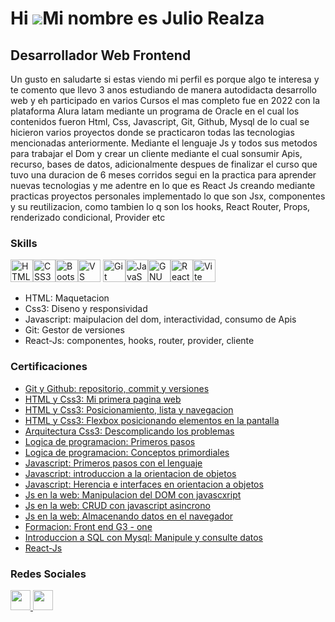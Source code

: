 Hi ![](https://user-images.githubusercontent.com/18350557/176309783-0785949b-9127-417c-8b55-ab5a4333674e.gif)Mi nombre es Julio Realza
====================================================================================================================================

Desarrollador Web Frontend
--------------------------

Un gusto en saludarte si estas viendo mi perfil es porque algo te interesa y te comento que llevo 3 anos estudiando de manera autodidacta desarrollo web y eh participado en varios Cursos el mas completo fue en 2022 con la plataforma Alura latam mediante un programa de Oracle en el cual los contenidos fueron Html, Css, Javascript, Git, Github, Mysql de lo cual se hicieron varios proyectos donde se practicaron todas las tecnologias mencionadas anteriormente. Mediante el lenguaje Js y todos sus metodos para trabajar el Dom y crear un cliente mediante el cual sonsumir Apis, recurso, bases de datos, adicionalmente despues de finalizar el curso que tuvo una duracion de 6 meses corridos segui en la practica para aprender nuevas tecnologias y me adentre en lo que es React Js creando mediante practicas proyectos personales implementado lo que son Jsx, componentes y su reutilizacion, como tambien lo q son los hooks, React Router, Props, renderizado condicional, Provider etc


### Skills

<p align="left">
<a href="https://developer.mozilla.org/en-US/docs/Glossary/HTML5" target="_blank" rel="noreferrer"><img src="https://raw.githubusercontent.com/danielcranney/readme-generator/main/public/icons/skills/html5-colored.svg" width="36" height="36" alt="HTML5" /></a><a href="https://www.w3.org/TR/CSS/#css" target="_blank" rel="noreferrer"><img src="https://raw.githubusercontent.com/danielcranney/readme-generator/main/public/icons/skills/css3-colored.svg" width="36" height="36" alt="CSS3" /></a><a href="https://getbootstrap.com/" target="_blank" rel="noreferrer"><img src="https://raw.githubusercontent.com/danielcranney/readme-generator/main/public/icons/skills/bootstrap-colored.svg" width="36" height="36" alt="Bootstrap" /></a><a href="https://code.visualstudio.com/" target="_blank" rel="noreferrer"><img src="https://raw.githubusercontent.com/danielcranney/readme-generator/main/public/icons/skills/visualstudiocode.svg" width="36" height="36" alt="VS Code" /></a>
<a href="https://git-scm.com/" target="_blank" rel="noreferrer"><img src="https://raw.githubusercontent.com/danielcranney/readme-generator/main/public/icons/skills/git-colored.svg" width="36" height="36" alt="Git" /></a><a href="https://developer.mozilla.org/en-US/docs/Web/JavaScript" target="_blank" rel="noreferrer"><img src="https://raw.githubusercontent.com/danielcranney/readme-generator/main/public/icons/skills/javascript-colored.svg" width="36" height="36" alt="JavaScript" /></a><a href="https://www.gnu.org/software/bash/" target="_blank" rel="noreferrer"><img src="https://raw.githubusercontent.com/danielcranney/readme-generator/main/public/icons/skills/gnubash.svg" width="36" height="36" alt="GNU Bash" /></a><a href="https://reactjs.org/" target="_blank" rel="noreferrer"><img src="https://raw.githubusercontent.com/danielcranney/readme-generator/main/public/icons/skills/react-colored.svg" width="36" height="36" alt="React" /></a><a href="https://vitejs.dev/" target="_blank" rel="noreferrer"><img src="https://raw.githubusercontent.com/danielcranney/readme-generator/main/public/icons/skills/vite-colored.svg" width="36" height="36" alt="Vite" /></a>
</p>
<ul><li>HTML: Maquetacion</li><li>Css3: Diseno y responsividad</li><li>Javascript: maipulacion del dom, interactividad, consumo de Apis</li><li>Git: Gestor de versiones</li><li>React-Js: componentes, hooks, router, provider, cliente</li></ul>

### Certificaciones

<ul>
  <li><a href="https://app.aluracursos.com/certificate/3d4ebbd0-baed-40b7-9a8d-151ba54c6928">   Git y Github: repositorio, commit y versiones </a></li>
  <li><a href="https://app.aluracursos.com/certificate/09cf678e-8189-4f84-a550-025d61a9168d">   HTML y Css3: Mi primera pagina web </a></li>
  <li><a href="https://app.aluracursos.com/certificate/d18b8d5b-3ea2-46be-8507-00e64730d72c">   HTML y Css3: Posicionamiento, lista y navegacion </a> </li>
  <li><a href="https://app.aluracursos.com/certificate/a2e3055c-5b6b-4873-9a86-89a95794f514">   HTML y Css3: Flexbox posicionando elementos en la pantalla </a></li>
  <li><a href="https://app.aluracursos.com/certificate/75b0fbd9-f493-4cb8-bd06-2a9c26f6a4f6">   Arquitectura Css3: Descomplicando los problemas </a></li>
  <li><a href="https://app.aluracursos.com/certificate/aa13edd6-6410-466d-ac2d-d9bf8ddfc647">   Logica de programacion: Primeros pasos </a></li>
  <li><a href="https://app.aluracursos.com/certificate/80bd5c17-8758-45e5-89a0-3c976a362ec1">   Logica de programacion: Conceptos primordiales </a></li>
  <li><a href="https://app.aluracursos.com/certificate/058b0da5-a1a4-4006-b85e-5d5cd1c0fa48">   Javascript: Primeros pasos con el lenguaje </a></li>
  <li><a href="https://app.aluracursos.com/certificate/ed2ecb33-bf26-497a-93b7-16a01e0ac915">   Javascript: introduccion a la orientacion de objetos </a></li>
  <li><a href="https://app.aluracursos.com/certificate/058b0da5-a1a4-4006-b85e-5d5cd1c0fa48">   Javascript: Herencia e interfaces en orientacion a objetos </a></li>
  <li><a href="https://app.aluracursos.com/certificate/43db2046-c92d-4d28-b64f-42f2b7e6e6ad">   Js en la web: Manipulacion del DOM con javascxript </a></li>
  <li><a href="https://app.aluracursos.com/certificate/20486f90-61eb-4cdd-9002-c62989f98733">   Js en la web: CRUD con javascript asincrono </a></li>
  <li><a href="https://app.aluracursos.com/certificate/fd46055e-4610-42da-b770-468498be784f">   Js en la web: Almacenando datos en el navegador </a></li>
  <li><a href="https://app.aluracursos.com/degree/certificate/12b9544a-129a-4253-90b0-3d3ef3fb8b83">   Formacion: Front end G3 - one </a></li>
  <li><a href="https://app.aluracursos.com/certificate/0bfdf554-119f-46e6-b2e6-64b132d101b7">   Introduccion a SQL con Mysql: Manipule y consulte datos  </a></li>
  <li><a href="https://udemy-certificate.s3.amazonaws.com/image/UC-b714c0d5-89b0-4de2-b2bf-ac3c43d36b68.jpg">   React-Js  </a></li>
  </ul>

  ### Redes Sociales

<p align="left"> <a href="https://www.github.com/julioxido" target="_blank" rel="noreferrer"> <picture> <source media="(prefers-color-scheme: dark)" srcset="https://raw.githubusercontent.com/danielcranney/readme-generator/main/public/icons/socials/github-dark.svg" /> <source media="(prefers-color-scheme: light)" srcset="https://raw.githubusercontent.com/danielcranney/readme-generator/main/public/icons/socials/github.svg" /> <img src="https://raw.githubusercontent.com/danielcranney/readme-generator/main/public/icons/socials/github.svg" width="32" height="32" /> </picture> </a> <a href="https://www.linkedin.com/in/julio-cesar-realza-rojas-/" target="_blank" rel="noreferrer"> <picture> <source media="(prefers-color-scheme: dark)" srcset="https://raw.githubusercontent.com/danielcranney/readme-generator/main/public/icons/socials/linkedin-dark.svg" /> <source media="(prefers-color-scheme: light)" srcset="https://raw.githubusercontent.com/danielcranney/readme-generator/main/public/icons/socials/linkedin.svg" /> <img src="https://raw.githubusercontent.com/danielcranney/readme-generator/main/public/icons/socials/linkedin.svg" width="32" height="32" /> </picture> </a></p>

<!--  
### Badges

<a href="https://github.com/julioxido" align="left"><img src="https://github-readme-stats.vercel.app/api/top-langs/?username=julioxido&langs_count=10&title_color=0891b2&text_color=ffffff&icon_color=0891b2&bg_color=1c1917&hide_border=true&locale=en&custom_title=Top%20%Languages" alt="Top Languages" /></a>

-->
